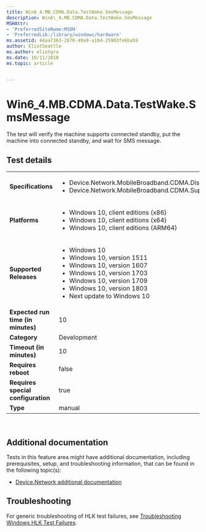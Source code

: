 ```yaml
---
title: Win6_4.MB.CDMA.Data.TestWake.SmsMessage
description: Win6\_4.MB.CDMA.Data.TestWake.SmsMessage
MSHAttr:
- 'PreferredSiteName:MSDN'
- 'PreferredLib:/library/windows/hardware'
ms.assetid: 44aa7363-2870-49a9-a184-25903fe6ba59
author: EliotSeattle
ms.author: eliotgra
ms.date: 10/11/2018
ms.topic: article


---
```


# Win6_4.MB.CDMA.Data.TestWake.SmsMessage


The test will verify the machine supports connected standby, put the machine into connected standby, and wait for SMS message.

## Test details
|||
|---|---|
| **Specifications**  | <ul><li>Device.Network.MobileBroadband.CDMA.Discretional</li><li>Device.Network.MobileBroadband.CDMA.SupportWakeOnMB</li></ul> |  
| **Platforms**   | <ul><li>Windows 10, client editions (x86)</li><li>Windows 10, client editions (x64)</li><li>Windows 10, client editions (ARM64)</li></ul> |
| **Supported Releases** | <ul><li>Windows 10</li><li>Windows 10, version 1511</li><li>Windows 10, version 1607</li><li>Windows 10, version 1703</li><li>Windows 10, version 1709</li><li>Windows 10, version 1803</li><li>Next update to Windows 10</li></ul> |
|**Expected run time (in minutes)**| 10 |
|**Category**| Development |
|**Timeout (in minutes)**| 10 |
|**Requires reboot**| false |
|**Requires special configuration**| true |
|**Type**| manual |

 

## <span id="Additional_documentation"></span><span id="additional_documentation"></span><span id="ADDITIONAL_DOCUMENTATION"></span>Additional documentation


Tests in this feature area might have additional documentation, including prerequisites, setup, and troubleshooting information, that can be found in the following topic(s):

-   [Device.Network additional documentation](device-network-additional-documentation.md)

## <span id="Troubleshooting"></span><span id="troubleshooting"></span><span id="TROUBLESHOOTING"></span>Troubleshooting


For generic troubleshooting of HLK test failures, see [Troubleshooting Windows HLK Test Failures](..\user\troubleshooting-windows-hlk-test-failures.md).

 

 






